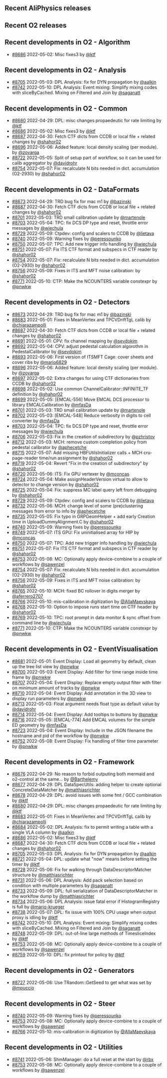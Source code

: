 ## Recent AliPhysics releases
## Recent O2 releases
## Recent developments in O2 - Algorithm
- [\#8686](https://github.com/AliceO2Group/AliceO2/pull/8686) 2022-05-02: Misc fixes3 by [@ktf](https://github.com/ktf)
## Recent developments in O2 - Analysis
- [\#8705](https://github.com/AliceO2Group/AliceO2/pull/8705) 2022-05-03: DPL Analysis: fix for DYN propagation by [@aalkin](https://github.com/aalkin)
- [\#8742](https://github.com/AliceO2Group/AliceO2/pull/8742) 2022-05-10: DPL Analysis: Event mixing: Simplify mixing codes with sliceByCached. Mixing on Filtered and Join by [@saganatt](https://github.com/saganatt)
## Recent developments in O2 - Common
- [\#8680](https://github.com/AliceO2Group/AliceO2/pull/8680) 2022-04-29: DPL: misc changes propaedeutic for rate limiting by [@ktf](https://github.com/ktf)
- [\#8686](https://github.com/AliceO2Group/AliceO2/pull/8686) 2022-05-02: Misc fixes3 by [@ktf](https://github.com/ktf)
- [\#8687](https://github.com/AliceO2Group/AliceO2/pull/8687) 2022-04-30: Fetch CTF dicts from CCDB or local file + related changes by [@shahor02](https://github.com/shahor02)
- [\#8696](https://github.com/AliceO2Group/AliceO2/pull/8696) 2022-05-06: Added feature: local density scaling (per module). by [@zovarga](https://github.com/zovarga)
- [\#8722](https://github.com/AliceO2Group/AliceO2/pull/8722) 2022-05-05: Split of setup part of workflow, so it can be used for calib aggregator by [@davidrohr](https://github.com/davidrohr)
- [\#8754](https://github.com/AliceO2Group/AliceO2/pull/8754) 2022-05-07: Fix: recalculate N bits needed in dict. accumulation (O2-2930) by [@shahor02](https://github.com/shahor02)
## Recent developments in O2 - DataFormats
- [\#8673](https://github.com/AliceO2Group/AliceO2/pull/8673) 2022-04-29: TRD bug fix for mac m1 by [@bazinski](https://github.com/bazinski)
- [\#8687](https://github.com/AliceO2Group/AliceO2/pull/8687) 2022-04-30: Fetch CTF dicts from CCDB or local file + related changes by [@shahor02](https://github.com/shahor02)
- [\#8701](https://github.com/AliceO2Group/AliceO2/pull/8701) 2022-05-03: TRD small calibration update by [@martenole](https://github.com/martenole)
- [\#8703](https://github.com/AliceO2Group/AliceO2/pull/8703) 2022-05-04: TPC: fix DCS DP type and reset, throttle error messages by [@wiechula](https://github.com/wiechula)
- [\#8729](https://github.com/AliceO2Group/AliceO2/pull/8729) 2022-05-09: Ctpdev: config and scalers to CCDB by [@lietava](https://github.com/lietava)
- [\#8740](https://github.com/AliceO2Group/AliceO2/pull/8740) 2022-05-09: Warning fixes by [@peressounko](https://github.com/peressounko)
- [\#8750](https://github.com/AliceO2Group/AliceO2/pull/8750) 2022-05-07: TPC: Add new trigger info handling by [@wiechula](https://github.com/wiechula)
- [\#8751](https://github.com/AliceO2Group/AliceO2/pull/8751) 2022-05-07: Fix ITS CTF format and subspecs in CTF reader by [@shahor02](https://github.com/shahor02)
- [\#8754](https://github.com/AliceO2Group/AliceO2/pull/8754) 2022-05-07: Fix: recalculate N bits needed in dict. accumulation (O2-2930) by [@shahor02](https://github.com/shahor02)
- [\#8756](https://github.com/AliceO2Group/AliceO2/pull/8756) 2022-05-09: Fixes in ITS and MFT noise calibration: by [@shahor02](https://github.com/shahor02)
- [\#8771](https://github.com/AliceO2Group/AliceO2/pull/8771) 2022-05-10: CTP: Make the NCOUNTERS variable constexpr by [@pnwkw](https://github.com/pnwkw)
## Recent developments in O2 - Detectors
- [\#8673](https://github.com/AliceO2Group/AliceO2/pull/8673) 2022-04-29: TRD bug fix for mac m1 by [@bazinski](https://github.com/bazinski)
- [\#8683](https://github.com/AliceO2Group/AliceO2/pull/8683) 2022-05-01: Fixes in MeanVertex and TPCVDriftTgL calib by [@chiarazampolli](https://github.com/chiarazampolli)
- [\#8687](https://github.com/AliceO2Group/AliceO2/pull/8687) 2022-04-30: Fetch CTF dicts from CCDB or local file + related changes by [@shahor02](https://github.com/shahor02)
- [\#8691](https://github.com/AliceO2Group/AliceO2/pull/8691) 2022-05-01: CPV: fix channel mapping by [@sevdokim](https://github.com/sevdokim)
- [\#8692](https://github.com/AliceO2Group/AliceO2/pull/8692) 2022-05-04: CPV: adjust pedestal calculation algorothm in PedestalCalibrator by [@sevdokim](https://github.com/sevdokim)
- [\#8693](https://github.com/AliceO2Group/AliceO2/pull/8693) 2022-05-06: First version of ITSMFT Cage: cover sheets and cover ribs by [@mario6829](https://github.com/mario6829)
- [\#8696](https://github.com/AliceO2Group/AliceO2/pull/8696) 2022-05-06: Added feature: local density scaling (per module). by [@zovarga](https://github.com/zovarga)
- [\#8697](https://github.com/AliceO2Group/AliceO2/pull/8697) 2022-05-02: Extra changes for using CTF dictionaries from CCDB by [@shahor02](https://github.com/shahor02)
- [\#8698](https://github.com/AliceO2Group/AliceO2/pull/8698) 2022-05-02: Use common ChannelCalibrator::INFINITE_TF definition by [@shahor02](https://github.com/shahor02)
- [\#8699](https://github.com/AliceO2Group/AliceO2/pull/8699) 2022-05-05: [EMCAL-556] Move EMCAL DCS processor to library EMCALCalibration by [@mfasDa](https://github.com/mfasDa)
- [\#8701](https://github.com/AliceO2Group/AliceO2/pull/8701) 2022-05-03: TRD small calibration update by [@martenole](https://github.com/martenole)
- [\#8702](https://github.com/AliceO2Group/AliceO2/pull/8702) 2022-05-03: [EMCAL-548] Reduce verbosity in digits to cell converter by [@mfasDa](https://github.com/mfasDa)
- [\#8703](https://github.com/AliceO2Group/AliceO2/pull/8703) 2022-05-04: TPC: fix DCS DP type and reset, throttle error messages by [@wiechula](https://github.com/wiechula)
- [\#8706](https://github.com/AliceO2Group/AliceO2/pull/8706) 2022-05-03: Fix in the creation of subdirectory by [@pzhristov](https://github.com/pzhristov)
- [\#8712](https://github.com/AliceO2Group/AliceO2/pull/8712) 2022-05-03: MCH: remove custom completion policy from pedestal calibrator by [@aphecetche](https://github.com/aphecetche)
- [\#8715](https://github.com/AliceO2Group/AliceO2/pull/8715) 2022-05-07: Add missing HBFUtilsInitializer calls + MCH cru-page-reader time/run assignment by [@shahor02](https://github.com/shahor02)
- [\#8719](https://github.com/AliceO2Group/AliceO2/pull/8719) 2022-05-04: Revert "Fix in the creation of subdirectory" by [@shahor02](https://github.com/shahor02)
- [\#8720](https://github.com/AliceO2Group/AliceO2/pull/8720) 2022-05-06: ITS: Fix GPU vertexer by [@mconcas](https://github.com/mconcas)
- [\#8724](https://github.com/AliceO2Group/AliceO2/pull/8724) 2022-05-04: Make assignHeaderVersion virtual to allow to detector to change version by [@shahor02](https://github.com/shahor02)
- [\#8725](https://github.com/AliceO2Group/AliceO2/pull/8725) 2022-05-04: Fix: suppress MC label query left from debugging by [@shahor02](https://github.com/shahor02)
- [\#8729](https://github.com/AliceO2Group/AliceO2/pull/8729) 2022-05-09: Ctpdev: config and scalers to CCDB by [@lietava](https://github.com/lietava)
- [\#8732](https://github.com/AliceO2Group/AliceO2/pull/8732) 2022-05-06: MCH: change level of some (pre)clustering messages from error to info by [@aphecetche](https://github.com/aphecetche)
- [\#8735](https://github.com/AliceO2Group/AliceO2/pull/8735) 2022-05-05: Fix typo in GRPGeomHelper + add early Creation time in UploadDummyAlignment.C by [@shahor02](https://github.com/shahor02)
- [\#8740](https://github.com/AliceO2Group/AliceO2/pull/8740) 2022-05-09: Warning fixes by [@peressounko](https://github.com/peressounko)
- [\#8749](https://github.com/AliceO2Group/AliceO2/pull/8749) 2022-05-07: ITS GPU: Fix uninitialised array for HIP by [@mconcas](https://github.com/mconcas)
- [\#8750](https://github.com/AliceO2Group/AliceO2/pull/8750) 2022-05-07: TPC: Add new trigger info handling by [@wiechula](https://github.com/wiechula)
- [\#8751](https://github.com/AliceO2Group/AliceO2/pull/8751) 2022-05-07: Fix ITS CTF format and subspecs in CTF reader by [@shahor02](https://github.com/shahor02)
- [\#8753](https://github.com/AliceO2Group/AliceO2/pull/8753) 2022-05-08: MC: Optionally apply device-combine to a couple of workflows by [@sawenzel](https://github.com/sawenzel)
- [\#8754](https://github.com/AliceO2Group/AliceO2/pull/8754) 2022-05-07: Fix: recalculate N bits needed in dict. accumulation (O2-2930) by [@shahor02](https://github.com/shahor02)
- [\#8756](https://github.com/AliceO2Group/AliceO2/pull/8756) 2022-05-09: Fixes in ITS and MFT noise calibration: by [@shahor02](https://github.com/shahor02)
- [\#8765](https://github.com/AliceO2Group/AliceO2/pull/8765) 2022-05-10: MCH: fixed BC rollover in digits merger by [@aferrero2707](https://github.com/aferrero2707)
- [\#8766](https://github.com/AliceO2Group/AliceO2/pull/8766) 2022-05-10: mis-calibration in digitization by [@AllaMaevskaya](https://github.com/AllaMaevskaya)
- [\#8768](https://github.com/AliceO2Group/AliceO2/pull/8768) 2022-05-10: Option to impose runs start time on CTF header by [@shahor02](https://github.com/shahor02)
- [\#8769](https://github.com/AliceO2Group/AliceO2/pull/8769) 2022-05-10: TPC: root prompt in data monitor & sync offset from command line by [@wiechula](https://github.com/wiechula)
- [\#8771](https://github.com/AliceO2Group/AliceO2/pull/8771) 2022-05-10: CTP: Make the NCOUNTERS variable constexpr by [@pnwkw](https://github.com/pnwkw)
## Recent developments in O2 - EventVisualisation
- [\#8681](https://github.com/AliceO2Group/AliceO2/pull/8681) 2022-05-01: Event Display: Load all geometry by default, clean up the tree list view by [@pnwkw](https://github.com/pnwkw)
- [\#8700](https://github.com/AliceO2Group/AliceO2/pull/8700) 2022-05-03: Event Display: Add filter for time range inside time frame by [@pnwkw](https://github.com/pnwkw)
- [\#8707](https://github.com/AliceO2Group/AliceO2/pull/8707) 2022-05-04: Event Display: Replace empty output filter with filter on minimum amount of tracks by [@pnwkw](https://github.com/pnwkw)
- [\#8710](https://github.com/AliceO2Group/AliceO2/pull/8710) 2022-05-04: Event Display: Add annotation in the 3D view to display run parameters by [@pnwkw](https://github.com/pnwkw)
- [\#8713](https://github.com/AliceO2Group/AliceO2/pull/8713) 2022-05-03: Float argument needs float type as default value by [@davidrohr](https://github.com/davidrohr)
- [\#8714](https://github.com/AliceO2Group/AliceO2/pull/8714) 2022-05-04: Event Display: Add tooltips to buttons by [@pnwkw](https://github.com/pnwkw)
- [\#8716](https://github.com/AliceO2Group/AliceO2/pull/8716) 2022-05-05: [EMCAL-774] Add EMCAL volumes for the simple ED geometry by [@mfasDa](https://github.com/mfasDa)
- [\#8723](https://github.com/AliceO2Group/AliceO2/pull/8723) 2022-05-04: Event Display: Include in the JSON filename the hostname and pid of the workflow by [@pnwkw](https://github.com/pnwkw)
- [\#8752](https://github.com/AliceO2Group/AliceO2/pull/8752) 2022-05-08: Event Display: Fix handling of filter time parameter by [@pnwkw](https://github.com/pnwkw)
## Recent developments in O2 - Framework
- [\#8676](https://github.com/AliceO2Group/AliceO2/pull/8676) 2022-04-29: No reason to forbid outputing both mermaid and o2-control at the same… by [@Barthelemy](https://github.com/Barthelemy)
- [\#8677](https://github.com/AliceO2Group/AliceO2/pull/8677) 2022-04-29: DPL DataSpecUtils: adding helper to create optional ConcreteDataMatcher by [@matthiasrichter](https://github.com/matthiasrichter)
- [\#8678](https://github.com/AliceO2Group/AliceO2/pull/8678) 2022-04-29: DPL: avoid issues with some fmt / GCC combination by [@ktf](https://github.com/ktf)
- [\#8680](https://github.com/AliceO2Group/AliceO2/pull/8680) 2022-04-29: DPL: misc changes propaedeutic for rate limiting by [@ktf](https://github.com/ktf)
- [\#8683](https://github.com/AliceO2Group/AliceO2/pull/8683) 2022-05-01: Fixes in MeanVertex and TPCVDriftTgL calib by [@chiarazampolli](https://github.com/chiarazampolli)
- [\#8684](https://github.com/AliceO2Group/AliceO2/pull/8684) 2022-05-02: DPL Analysis: fix to permit writing a table with a single VLA column by [@aalkin](https://github.com/aalkin)
- [\#8686](https://github.com/AliceO2Group/AliceO2/pull/8686) 2022-05-02: Misc fixes3 by [@ktf](https://github.com/ktf)
- [\#8687](https://github.com/AliceO2Group/AliceO2/pull/8687) 2022-04-30: Fetch CTF dicts from CCDB or local file + related changes by [@shahor02](https://github.com/shahor02)
- [\#8705](https://github.com/AliceO2Group/AliceO2/pull/8705) 2022-05-03: DPL Analysis: fix for DYN propagation by [@aalkin](https://github.com/aalkin)
- [\#8721](https://github.com/AliceO2Group/AliceO2/pull/8721) 2022-05-04: DPL: update what "now" means before setting the timer by [@ktf](https://github.com/ktf)
- [\#8728](https://github.com/AliceO2Group/AliceO2/pull/8728) 2022-05-06: Fix for walking through DataDescriptorMatcher structure by [@matthiasrichter](https://github.com/matthiasrichter)
- [\#8731](https://github.com/AliceO2Group/AliceO2/pull/8731) 2022-05-06: DPL Analysis: Add pack selection based on condition with multiple parameters by [@saganatt](https://github.com/saganatt)
- [\#8733](https://github.com/AliceO2Group/AliceO2/pull/8733) 2022-05-09: DPL: full serialization of DataDescriptorMatcher in the worklfow dump by [@matthiasrichter](https://github.com/matthiasrichter)
- [\#8734](https://github.com/AliceO2Group/AliceO2/pull/8734) 2022-05-06: DPL Analysis: issue fatal error if HistogramRegistry is full by [@mario-krueger](https://github.com/mario-krueger)
- [\#8738](https://github.com/AliceO2Group/AliceO2/pull/8738) 2022-05-07: DPL: fix issue with 100% CPU usage when output proxy is idling by [@ktf](https://github.com/ktf)
- [\#8742](https://github.com/AliceO2Group/AliceO2/pull/8742) 2022-05-10: DPL Analysis: Event mixing: Simplify mixing codes with sliceByCached. Mixing on Filtered and Join by [@saganatt](https://github.com/saganatt)
- [\#8748](https://github.com/AliceO2Group/AliceO2/pull/8748) 2022-05-09: DPL: out-of-line large methods of TimesliceIndex by [@ktf](https://github.com/ktf)
- [\#8753](https://github.com/AliceO2Group/AliceO2/pull/8753) 2022-05-08: MC: Optionally apply device-combine to a couple of workflows by [@sawenzel](https://github.com/sawenzel)
- [\#8759](https://github.com/AliceO2Group/AliceO2/pull/8759) 2022-05-10: DPL: fix printout for policy by [@ktf](https://github.com/ktf)
## Recent developments in O2 - Generators
- [\#8727](https://github.com/AliceO2Group/AliceO2/pull/8727) 2022-05-06: Use TRandom::GetSeed to get what was set by [@mpuccio](https://github.com/mpuccio)
## Recent developments in O2 - Steer
- [\#8740](https://github.com/AliceO2Group/AliceO2/pull/8740) 2022-05-09: Warning fixes by [@peressounko](https://github.com/peressounko)
- [\#8753](https://github.com/AliceO2Group/AliceO2/pull/8753) 2022-05-08: MC: Optionally apply device-combine to a couple of workflows by [@sawenzel](https://github.com/sawenzel)
- [\#8766](https://github.com/AliceO2Group/AliceO2/pull/8766) 2022-05-10: mis-calibration in digitization by [@AllaMaevskaya](https://github.com/AllaMaevskaya)
## Recent developments in O2 - Utilities
- [\#8741](https://github.com/AliceO2Group/AliceO2/pull/8741) 2022-05-06: ShmManager: do a full reset at the start by [@rbx](https://github.com/rbx)
- [\#8753](https://github.com/AliceO2Group/AliceO2/pull/8753) 2022-05-08: MC: Optionally apply device-combine to a couple of workflows by [@sawenzel](https://github.com/sawenzel)
